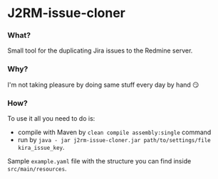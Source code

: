 # J2RM-issue-cloner

### What?
Small tool for the duplicating Jira issues to the Redmine server. 


### Why?
I'm not taking pleasure by doing same stuff every day by hand :smirk:


### How?
To use it all you need to do is:
- compile with Maven by `clean compile assembly:single` command
- run by `java - jar j2rm-issue-cloner.jar path/to/settings/file kira_issue_key`.

Sample `example.yaml` file with the structure you can find inside `src/main/resources`.
 